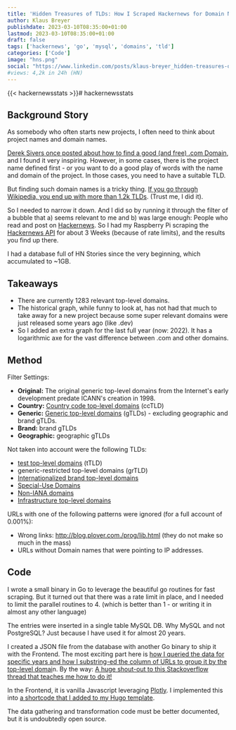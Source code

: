 ```yaml
---
title: 'Hidden Treasures of TLDs: How I Scraped Hackernews for Domain Names'
author: Klaus Breyer
publishdate: 2023-03-10T08:35:00+01:00
lastmod: 2023-03-10T08:35:00+01:00
draft: false
tags: ['hackernews', 'go', 'mysql', 'domains', 'tld']
categories: ['Code']
image: "hns.png"
social: "https://www.linkedin.com/posts/klaus-breyer_hidden-treasures-of-tlds-how-i-scraped-hackernews-activity-7040995326916206592-m8R6"
#views: 4,2k in 24h (HN)
---
```

{{< hackernewsstats >}}# hackernewsstats
## Background Story

As somebody who often starts new projects, I often need to think about project names and domain names.

[Derek Sivers once posted about how to find a good (and free) .com Domain][1], and I found it very inspiring. However, in some cases, there is the project name defined first - or you want to do a good play of words with the name and domain of the project. In those cases, you need to have a suitable TLD.

But finding such domain names is a tricky thing. [If you go through Wikipedia, you end up with more than 1.2k TLDs][2]. (Trust me, I did it).

So I needed to narrow it down. And I did so by running it through the filter of a bubble that a) seems relevant to me and b) was large enough: People who read and post on [Hackernews][3]. So I had my Raspberry Pi scraping the [Hackernews API][4] for about 3 Weeks (because of rate limits), and the results you find up there.

I had a database full of HN Stories since the very beginning, which accumulated to ~1GB.

## Takeaways

- There are currently 1283 relevant top-level domains.
- The historical graph, while funny to look at, has not had that much to take away for a new project because some super relevant domains were just released some years ago (like .dev)
- So I added an extra graph for the last full year (now: 2022). It has a logarithmic axe for the vast difference between .com and other domains.

## Method

Filter Settings:

- **Original:** The original generic top-level domains from the Internet's early development predate ICANN's creation in 1998.
- **Country:** [Country code top-level domains][5] (ccTLD)
- **Generic:** [Generic top-level domains][6] (gTLDs) - excluding geographic and brand gTLDs.
- **Brand:** brand gTLDs
- **Geographic:** geographic gTLDs

Not taken into account were the following TLDs:

- [test top-level domains][7] (tTLD)
- generic-restricted top-level domains (grTLD)
- [Internationalized brand top-level domains][8]
- [Special-Use Domains][9]
- [Non-IANA domains][10]
- [Infrastructure top-level domains][11]

URLs with one of the following patterns were ignored (for a full account of 0.001%):

- Wrong links: <http://blog.plover.com./prog/lib.html> (they do not make so much in the mass)
- URLs without Domain names that were pointing to IP addresses.

## Code

I wrote a small binary in Go to leverage the beautiful go routines for fast scraping. But it turned out that there was a rate limit in place, and I needed to limit the parallel routines to 4. (which is better than 1 - or writing it in almost any other language)

The entries were inserted in a single table MySQL DB. Why MySQL and not PostgreSQL? Just because I have used it for almost 20 years.

I created a JSON file from the database with another Go binary to ship it with the Frontend. The most exciting part here is [how I queried the data for specific years and how I substring-ed the column of URLs to group it by the top-level domai][12]n. By the way: [A huge shout-out to this Stackoverflow thread that teaches me how to do it!][13]

In the Frontend, it is vanilla Javascript leveraging [Plotly][14]. I implemented this into [a shortcode that I added to my Hugo template][15].

The data gathering and transformation code must be better documented, but it is undoubtedly open source.

[1]: https://sive.rs/com
[2]: https://en.wikipedia.org/wiki/List_of_Internet_top-level_domains
[3]: https://news.ycombinator.com/
[4]: https://github.com/HackerNews/API
[5]: https://en.wikipedia.org/wiki/Country_code_top-level_domain
[6]: https://en.wikipedia.org/wiki/Generic_top-level_domain
[7]: https://en.wikipedia.org/wiki/.test
[8]: https://en.wikipedia.org/wiki/List_of_Internet_top-level_domains#Internationalized_brand_top-level_domains
[9]: https://en.wikipedia.org/wiki/List_of_Internet_top-level_domains#Special-Use_Domains
[10]: https://en.wikipedia.org/wiki/List_of_Internet_top-level_domains#Non-IANA_domains
[11]: https://en.wikipedia.org/wiki/List_of_Internet_top-level_domains#Infrastructure_top-level_domains
[12]: https://github.com/klausbreyer/hackernewsstats/blob/main/queries/count-years.sql
[13]: https://stackoverflow.com/questions/9280336/mysql-query-to-extract-domains-from-urls
[14]: https://github.com/plotly/plotly.js
[15]: https://github.com/klausbreyer/v01.io/blob/main/layouts/shortcodes/hackernewsstats.html
